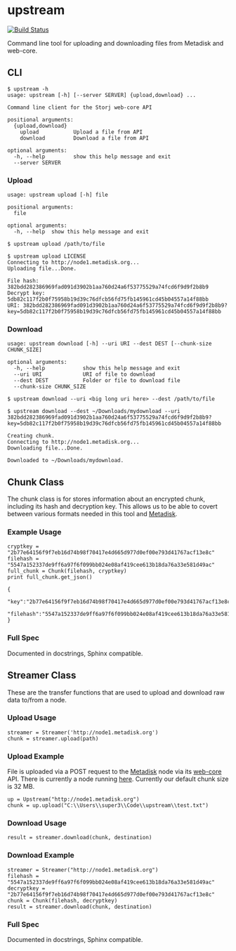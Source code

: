 upstream
========

[![Build Status](https://drone.io/github.com/Storj/upstream/status.png)](https://drone.io/github.com/Storj/upstream/latest)

Command line tool for uploading and downloading files from Metadisk and web-core.

## CLI

```
$ upstream -h
usage: upstream [-h] [--server SERVER] {upload,download} ...

Command line client for the Storj web-core API

positional arguments:
  {upload,download}
    upload           Upload a file from API
    download         Download a file from API

optional arguments:
  -h, --help         show this help message and exit
  --server SERVER
```

### Upload
```
usage: upstream upload [-h] file

positional arguments:
  file

optional arguments:
  -h, --help  show this help message and exit
```

```  
$ upstream upload /path/to/file
```

```
$ upstream upload LICENSE
Connecting to http://node1.metadisk.org...
Uploading file...Done.

File hash: 382bdd282386969fad091d3902b1aa760d24a6f53775529a74fcd6f9d9f2b8b9
Decrypt key: 5db82c117f2b0f75958b19d39c76dfcb56fd75fb145961cd45b04557a14f88bb
URI: 382bdd282386969fad091d3902b1aa760d24a6f53775529a74fcd6f9d9f2b8b9?key=5db82c117f2b0f75958b19d39c76dfcb56fd75fb145961cd45b04557a14f88bb
```

### Download
```
usage: upstream download [-h] --uri URI --dest DEST [--chunk-size CHUNK_SIZE]

optional arguments:
  -h, --help            show this help message and exit
  --uri URI             URI of file to download
  --dest DEST           Folder or file to download file
  --chunk-size CHUNK_SIZE
```

```
$ upstream download --uri <big long uri here> --dest /path/to/file
```

```
$ upstream download --dest ~/Downloads/mydownload --uri 382bdd282386969fad091d3902b1aa760d24a6f53775529a74fcd6f9d9f2b8b9?key=5db82c117f2b0f75958b19d39c76dfcb56fd75fb145961cd45b04557a14f88bb

Creating chunk.
Connecting to http://node1.metadisk.org...
Downloading file...Done.

Downloaded to ~/Downloads/mydownload.
```
## Chunk Class
The chunk class is for stores information about an encrypted chunk, including its hash and decryption key. This allows us to be able to covert between various formats needed in this tool and [Metadisk](https://github.com/storj/metadisk). 

### Example Usage 
```
cryptkey = "2b77e64156f9f7eb16d74b98f70417e4d665d977d0ef00e793d41767acf13e8c"
filehash = "5547a152337de9ff6a97f6f099bb024e08af419cee613b18da76a33e581d49ac"
full_chunk = Chunk(filehash, cryptkey)
print full_chunk.get_json()
```

```
{  
   "key":"2b77e64156f9f7eb16d74b98f70417e4d665d977d0ef00e793d41767acf13e8c",
   "filehash":"5547a152337de9ff6a97f6f099bb024e08af419cee613b18da76a33e581d49ac"
}
```

### Full Spec

Documented in docstrings, Sphinx compatible.

## Streamer Class
These are the transfer functions that are used to upload and download raw data to/from a node.

### Upload Usage
```
streamer = Streamer('http://node1.metadisk.org')
chunk = streamer.upload(path)
```

### Upload Example
File is uploaded via a POST request to the [Metadisk](http://metadisk.org) node via its [web-core](https://github.com/Storj/web-core#api-documentation) API. There is currently a node running [here](http://node1.storj.io). Currently our default chunk size is 32 MB.

	up = Upstream("http://node1.metadisk.org")
	chunk = up.upload("C:\\Users\\super3\\Code\\upstream\\test.txt")

### Download Usage

```
result = streamer.download(chunk, destination)
```

### Download Example

```	
streamer = Streamer("http://node1.metadisk.org")
filehash = "5547a152337de9ff6a97f6f099bb024e08af419cee613b18da76a33e581d49ac"
decryptkey = "2b77e64156f9f7eb16d74b98f70417e4d665d977d0ef00e793d41767acf13e8c"
chunk = Chunk(filehash, decryptkey)
result = streamer.download(chunk, destination)
```

### Full Spec

Documented in docstrings, Sphinx compatible.

